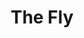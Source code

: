 ---
title: "The Fly"

year: 1986

director: "David Cronenberg"

summary: "A man gradually turns into a fly"

comment: "If someone namedrops the genre 'body-horror', this is one example of it"

video: "https://media.giphy.com/media/v1.Y2lkPTc5MGI3NjExaXhhNjUwdDNuNml6aTIyMGxkNXpoNG9la3ltdGVsaHhqbGJzaTRzcSZlcD12MV9pbnRlcm5hbF9naWZfYnlfaWQmY3Q9Zw/3o7TKEky8X2OwuavPq/giphy.mp4"

image: "https://media.giphy.com/media/3o7TKEky8X2OwuavPq/giphy.gif"

imdb: "https://www.imdb.com/title/tt0091064/"

quotes:
---